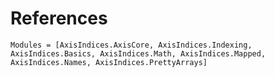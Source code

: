 # References

```@autodocs
Modules = [AxisIndices.AxisCore, AxisIndices.Indexing, AxisIndices.Basics, AxisIndices.Math, AxisIndices.Mapped, AxisIndices.Names, AxisIndices.PrettyArrays]
```
